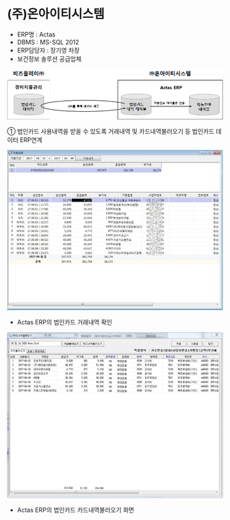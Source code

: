 # \(주\)온아이티시스템

 - ERP명 : Actas  
 - DBMS : MS-SQL 2012  
 - ERP담당자 : 장기영 차장  
 - 보건정보 솔루션 공급업체

![\[&#xADF8;&#xB9BC;1\] &#xAD6C;&#xC131;&#xB3C4;](../../../../.gitbook/assets/image%20%28216%29.png)

   ①  법인카드 사용내역을 받을 수 있도록 거래내역 및 카드내역불러오기 등 법인카드 데이터 ERP연계

![\[&#xADF8;&#xB9BC;2\] &#xAC70;&#xB798;&#xB0B4;&#xC5ED; &#xD654;&#xBA74;](../../../../.gitbook/assets/image%20%28238%29.png)

 - Actas ERP의 법인카드 거래내역 확인

![\[&#xADF8;&#xB9BC;3\] &#xCE74;&#xB4DC;&#xB0B4;&#xC5ED;&#xBD88;&#xB7EC;&#xC624;&#xAE30; &#xD654;&#xBA74;](../../../../.gitbook/assets/image%20%2881%29.png)

 - Actas ERP의 법인카드 카드내역불러오기 화면

